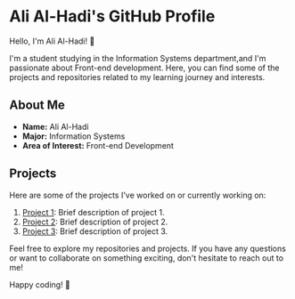 # Ali Al-Hadi's GitHub Profile

Hello, I'm Ali Al-Hadi! 👋

I'm a student studying in the Information Systems department,and 
I'm passionate about Front-end development.
Here, you can find some of the projects
and repositories related to my learning journey and interests.

## About Me

- **Name:** Ali Al-Hadi
- **Major:** Information Systems
- **Area of Interest:** Front-end Development

## Projects

Here are some of the projects I've worked on or currently working on:

1. [Project 1](link-to-project-1): Brief description of project 1.
2. [Project 2](link-to-project-2): Brief description of project 2.
3. [Project 3](link-to-project-3): Brief description of project 3.

Feel free to explore my repositories and projects. If you have any questions or want to collaborate on something exciting, don't hesitate to reach out to me!

Happy coding! 🚀
